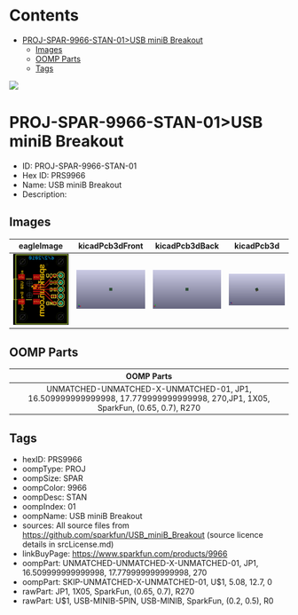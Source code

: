 



Contents
========

* [PROJ-SPAR-9966-STAN-01>USB miniB Breakout](#proj-spar-9966-stan-01usb-minib-breakout)
	* [Images](#images)
	* [OOMP Parts](#oomp-parts)
	* [Tags](#tags)
  
![][im]
# PROJ-SPAR-9966-STAN-01>USB miniB Breakout

- ID: PROJ-SPAR-9966-STAN-01
- Hex ID: PRS9966
- Name: USB miniB Breakout
- Description: 

## Images
  
  

|eagleImage|kicadPcb3dFront|kicadPcb3dBack|kicadPcb3d|
| :---: | :---: | :---: | :---: |
|[![eagleImage](eagleImage_140.png)](eagleImage_600.png)|[![kicadPcb3dFront](kicadPcb3dFront_140.png)](kicadPcb3dFront_600.png)|[![kicadPcb3dBack](kicadPcb3dBack_140.png)](kicadPcb3dBack_600.png)|[![kicadPcb3d](kicadPcb3d_140.png)](kicadPcb3d_600.png)|

## OOMP Parts
  

|OOMP Parts|
| :---: |
|UNMATCHED-UNMATCHED-X-UNMATCHED-01, JP1, 16.509999999999998, 17.779999999999998, 270,JP1, 1X05, SparkFun, (0.65, 0.7), R270|

## Tags

- hexID: PRS9966
- oompType: PROJ
- oompSize: SPAR
- oompColor: 9966
- oompDesc: STAN
- oompIndex: 01
- oompName: USB miniB Breakout
- sources: All source files from https://github.com/sparkfun/USB_miniB_Breakout (source licence details in srcLicense.md)
- linkBuyPage: https://www.sparkfun.com/products/9966
- oompPart: UNMATCHED-UNMATCHED-X-UNMATCHED-01, JP1, 16.509999999999998, 17.779999999999998, 270
- oompPart: SKIP-UNMATCHED-X-UNMATCHED-01, U$1, 5.08, 12.7, 0
- rawPart: JP1, 1X05, SparkFun, (0.65, 0.7), R270
- rawPart: U$1, USB-MINIB-5PIN, USB-MINIB, SparkFun, (0.2, 0.5), R0



[im]: kicadPcb3d_450.png
